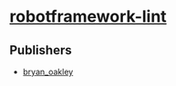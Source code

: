 # [robotframework-lint](https://pypi.org/project/robotframework-lint)



## Publishers
- [bryan_oakley](https://pypi.org/user/bryan_oakley)

